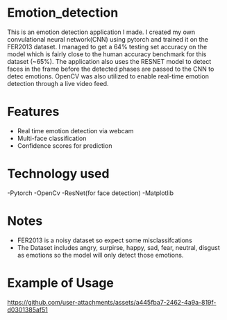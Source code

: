 ﻿# Emotion_detection
 This is an emotion detection application I made. I created my own convulational neural network(CNN) using pytorch and trained it on the FER2013 dataset. I managed to get a 64% testing set accuracy on the model which is fairly close to the human accuracy benchmark for this dataset (~65%). The application also uses the RESNET model to detect faces in the frame before the detected phases are passed to the CNN to detec emotions. OpenCV was also utilized to enable real-time emotion detection through a live video feed. 

 # Features
 - Real time emotion detection via webcam
 - Multi-face classification
 - Confidence scores for prediction

# Technology used
-Pytorch
-OpenCv
-ResNet(for face detection)
-Matplotlib

# Notes
- FER2013 is a noisy dataset so expect some misclassifcations
- The Dataset includes angry, surpirse, happy, sad, fear, neutral, disgust as emotions so the model will only detect those emotions.


# Example of Usage

https://github.com/user-attachments/assets/a445fba7-2462-4a9a-819f-d0301385af51



